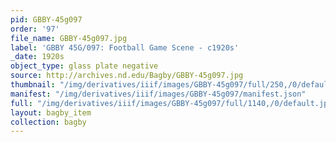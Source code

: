 ```yaml
---
pid: GBBY-45g097
order: '97'
file_name: GBBY-45g097.jpg
label: 'GBBY 45G/097: Football Game Scene - c1920s'
_date: 1920s
object_type: glass plate negative
source: http://archives.nd.edu/Bagby/GBBY-45g097.jpg
thumbnail: "/img/derivatives/iiif/images/GBBY-45g097/full/250,/0/default.jpg"
manifest: "/img/derivatives/iiif/images/GBBY-45g097/manifest.json"
full: "/img/derivatives/iiif/images/GBBY-45g097/full/1140,/0/default.jpg"
layout: bagby_item
collection: bagby
---
```

